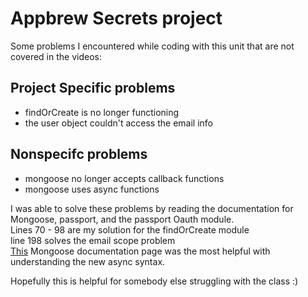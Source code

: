 # Appbrew Secrets project
Some problems I encountered while coding with this unit that are not covered in the videos:
## Project Specific problems
* findOrCreate is no longer functioning
* the user object couldn't access the email info
## Nonspecifc problems
* mongoose no longer accepts callback functions
* mongoose uses async functions

I was able to solve these problems by reading the documentation for Mongoose, passport, and the passport Oauth module.  
Lines 70 - 98 are my solution for the findOrCreate module  
line 198 solves the email scope problem  
[This](https://mongoosejs.com/docs/api/model.html#Model.find()) Mongoose documentation page was the most helpful with understanding the new async syntax.  

Hopefully this is helpful for somebody else struggling with the class :)
